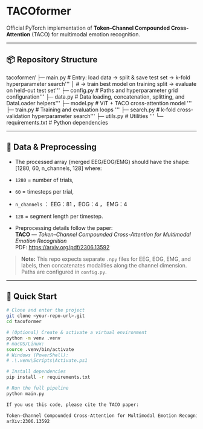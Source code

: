 # TACOformer

Official PyTorch implementation of **Token–Channel Compounded Cross-Attention** (TACO) for multimodal emotion recognition.

---

## 📦 Repository Structure

tacoformer/
├─ main.py # Entry: load data → split & save test set → k-fold hyperparameter search'''
│ # → train best model on training split → evaluate on held-out test set'''
├─ config.py # Paths and hyperparameter grid configuration'''
├─ data.py # Data loading, concatenation, splitting, and DataLoader helpers'''
├─ model.py # ViT + TACO cross-attention model '''
├─ train.py # Training and evaluation loops '''
├─ search.py # k-fold cross-validation hyperparameter search'''
├─ utils.py # Utilities '''
└─ requirements.txt # Python dependencies

---

## 🧪 Data & Preprocessing

- The processed array (merged EEG/EOG/EMG) should have the shape:
[1280, 60, n_channels, 128]
where:
- `1280` = number of trials,
- `60`   = timesteps per trial,
- `n_channels` ： EEG：81 ，EOG：4 ， EMG：4 
- `128`  = segment length per timestep.

- Preprocessing details follow the paper:  
**TACO** — *Token–Channel Compounded Cross-Attention for Multimodal Emotion Recognition*  
PDF: https://arxiv.org/pdf/2306.13592

> **Note:** This repo expects separate `.npy` files for EEG, EOG, EMG, and labels, then concatenates modalities along the channel dimension. Paths are configured in `config.py`.

---

## 🚀 Quick Start

```bash
# Clone and enter the project
git clone <your-repo-url>.git
cd tacoformer

# (Optional) Create & activate a virtual environment
python -m venv .venv
# macOS/Linux:
source .venv/bin/activate
# Windows (PowerShell):
# .\.venv\Scripts\Activate.ps1

# Install dependencies
pip install -r requirements.txt

# Run the full pipeline
python main.py

If you use this code, please cite the TACO paper:

Token–Channel Compounded Cross-Attention for Multimodal Emotion Recognition, 2023.
arXiv:2306.13592
